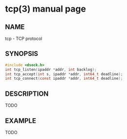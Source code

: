 # tcp(3) manual page

## NAME

tcp - TCP protocol

## SYNOPSIS

```c
#include <dsock.h>
int tcp_listen(ipaddr *addr, int backlog);
int tcp_accept(int s, ipaddr *addr, int64_t deadline);
int tcp_connect(const ipaddr *addr, int64_t deadline);
```

## DESCRIPTION

TODO

## EXAMPLE

TODO

